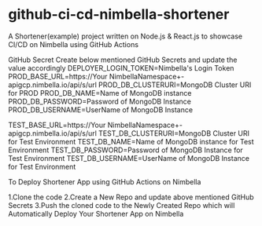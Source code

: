 # github-ci-cd-nimbella-shortener
A Shortener(example) project written on Node.js & React.js to showcase CI/CD on Nimbella using GitHub Actions  

GitHub Secret
Create below mentioned GitHub Secrets and update the value accordingly
DEPLOYER_LOGIN_TOKEN=Nimbella's Login Token
PROD_BASE_URL=https://Your NimbellaNamespace+-apigcp.nimbella.io/api/s/url
PROD_DB_CLUSTERURI=MongoDB Cluster URI for PROD
PROD_DB_NAME=Name of MongoDB instance
PROD_DB_PASSWORD=Password of MongoDB Instance
PROD_DB_USERNAME=UserName of MongoDB Instance

TEST_BASE_URL=https://Your NimbellaNamespace+-apigcp.nimbella.io/api/s/url
TEST_DB_CLUSTERURI=MongoDB Cluster URI for Test Environment
TEST_DB_NAME=Name of MongoDB instance for Test Environment
TEST_DB_PASSWORD=Password of MongoDB Instance for Test Environment
TEST_DB_USERNAME=UserName of MongoDB Instance for Test Environment

To Deploy Shortener App using GitHub Actions on Nimbella

1.Clone the code
2.Create a New Repo and update above mentioned GitHub Secrets
3.Push the cloned code to the Newly Created Repo which will Automatically Deploy Your Shortener App on Nimbella
